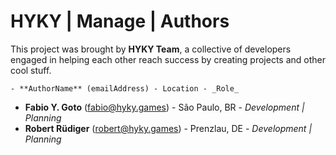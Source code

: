 # HYKY | Manage | Authors

This project was brought by **HYKY Team**, a collective of developers engaged in helping each other reach success by creating projects and other cool stuff.

    - **AuthorName** (emailAddress) - Location - _Role_

- **Fabio Y. Goto** (fabio@hyky.games) - São Paulo, BR - _Development | Planning_
- **Robert Rüdiger** (robert@hyky.games) - Prenzlau, DE - _Development | Planning_
